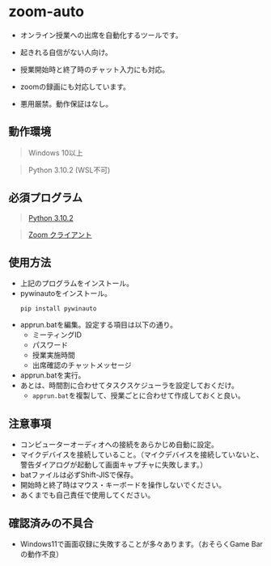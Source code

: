 # zoom-auto

- オンライン授業への出席を自動化するツールです。

- 起きれる自信がない人向け。

- 授業開始時と終了時のチャット入力にも対応。

- zoomの録画にも対応しています。

- 悪用厳禁。動作保証はなし。

## 動作環境

> Windows 10以上

> Python 3.10.2 (WSL不可)

## 必須プログラム

> [Python 3.10.2](https://www.python.org/ftp/python/3.10.2/python-3.10.2-amd64.exe)

> [Zoom クライアント](https://zoom.us/client/5.9.3.3169/ZoomInstaller.exe?archType=x64)

## 使用方法

- 上記のプログラムをインストール。
- pywinautoをインストール。
  ```
  pip install pywinauto
  ```
- apprun.batを編集。設定する項目は以下の通り。
  - ミーティングID
  - パスワード
  - 授業実施時間
  - 出席確認のチャットメッセージ
- apprun.batを実行。
- あとは、時間割に合わせてタスクスケジューラを設定しておくだけ。
  - ```apprun.bat```を複製して、授業ごとに合わせて作成しておくと良い。

## 注意事項
- コンピューターオーディオへの接続をあらかじめ自動に設定。
- マイクデバイスを接続していること。（マイクデバイスを接続していないと、警告ダイアログが起動して画面キャプチャに失敗します。）
- batファイルは必ずShift-JISで保存。
- 開始時と終了時はマウス・キーボードを操作しないでください。
- あくまでも自己責任で使用してください。

## 確認済みの不具合
- Windows11で画面収録に失敗することが多々あります。（おそらくGame Barの動作不良）
